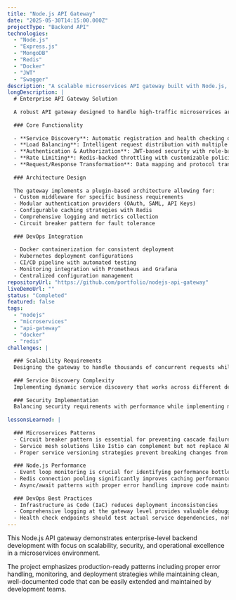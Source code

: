 ```yaml
---
title: "Node.js API Gateway"
date: "2025-05-30T14:15:00.000Z"
projectType: "Backend API"
technologies:
  - "Node.js"
  - "Express.js"
  - "MongoDB"
  - "Redis"
  - "Docker"
  - "JWT"
  - "Swagger"
description: "A scalable microservices API gateway built with Node.js, featuring authentication, rate limiting, and comprehensive service orchestration."
longDescription: |
  # Enterprise API Gateway Solution
  
  A robust API gateway designed to handle high-traffic microservices architecture with enterprise-level security and monitoring capabilities.
  
  ### Core Functionality
  
  - **Service Discovery**: Automatic registration and health checking of microservices
  - **Load Balancing**: Intelligent request distribution with multiple algorithms
  - **Authentication & Authorization**: JWT-based security with role-based access control
  - **Rate Limiting**: Redis-backed throttling with customizable policies per endpoint
  - **Request/Response Transformation**: Data mapping and protocol translation
  
  ### Architecture Design
  
  The gateway implements a plugin-based architecture allowing for:
  - Custom middleware for specific business requirements
  - Modular authentication providers (OAuth, SAML, API Keys)
  - Configurable caching strategies with Redis
  - Comprehensive logging and metrics collection
  - Circuit breaker pattern for fault tolerance
  
  ### DevOps Integration
  
  - Docker containerization for consistent deployment
  - Kubernetes deployment configurations
  - CI/CD pipeline with automated testing
  - Monitoring integration with Prometheus and Grafana
  - Centralized configuration management
repositoryUrl: "https://github.com/portfolio/nodejs-api-gateway"
liveDemoUrl: ""
status: "Completed"
featured: false
tags:
  - "nodejs"
  - "microservices"
  - "api-gateway"
  - "docker"
  - "redis"
challenges: |
  
  ### Scalability Requirements
  Designing the gateway to handle thousands of concurrent requests while maintaining low latency required careful optimization of database queries and caching strategies.
  
  ### Service Discovery Complexity
  Implementing dynamic service discovery that works across different deployment environments (local, staging, production) presented significant configuration challenges.
  
  ### Security Implementation
  Balancing security requirements with performance while implementing multiple authentication methods required extensive testing and optimization.
  
lessonsLearned: |
  
  ### Microservices Patterns
  - Circuit breaker pattern is essential for preventing cascade failures
  - Service mesh solutions like Istio can complement but not replace API gateways
  - Proper service versioning strategies prevent breaking changes from affecting consumers
  
  ### Node.js Performance
  - Event loop monitoring is crucial for identifying performance bottlenecks
  - Redis connection pooling significantly improves caching performance
  - Async/await patterns with proper error handling improve code maintainability
  
  ### DevOps Best Practices
  - Infrastructure as Code (IaC) reduces deployment inconsistencies
  - Comprehensive logging at the gateway level provides valuable debugging insights
  - Health check endpoints should test actual service dependencies, not just server status
---
```


This Node.js API gateway demonstrates enterprise-level backend development with focus on scalability, security, and operational excellence in a microservices environment.

The project emphasizes production-ready patterns including proper error handling, monitoring, and deployment strategies while maintaining clean, well-documented code that can be easily extended and maintained by development teams.